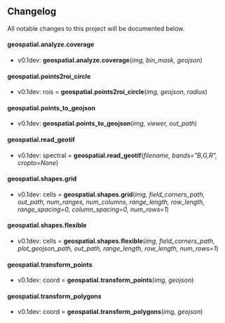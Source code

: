 ## Changelog

All notable changes to this project will be documented below.


#### geospatial.analyze.coverage

* v0.1dev: **geospatial.analyze.coverage**(*img, bin_mask, geojson*)

#### geospatial.points2roi_circle

* v0.1dev: rois = **geospatial.points2roi_circle**(*img, geojson, radius*)

#### geospatial.points_to_geojson

* v0.1dev: **geospatial.points_to_geojson**(*img, viewer, out_path*)

#### geospatial.read_geotif

* v0.1dev: spectral = **geospatial.read_geotif**(*filename, bands="B,G,R", cropto=None*)

#### geospatial.shapes.grid

* v0.1dev: cells = **geospatial.shapes.grid**(*img, field_corners_path, out_path, num_ranges, num_columns, range_length, row_length, range_spacing=0, column_spacing=0, num_rows=1*)

#### geospatial.shapes.flexible

* v0.1dev: cells = **geospatial.shapes.flexible**(*img, field_corners_path, plot_geojson_path, out_path, range_length, row_length, num_rows=1*)

#### geospatial.transform_points

* v0.1dev: coord = **geospatial.transform_points**(*img, geojson*)

#### geospatial.transform_polygons

* v0.1dev: coord = **geospatial.transform_polygons**(*img, geojson*)
